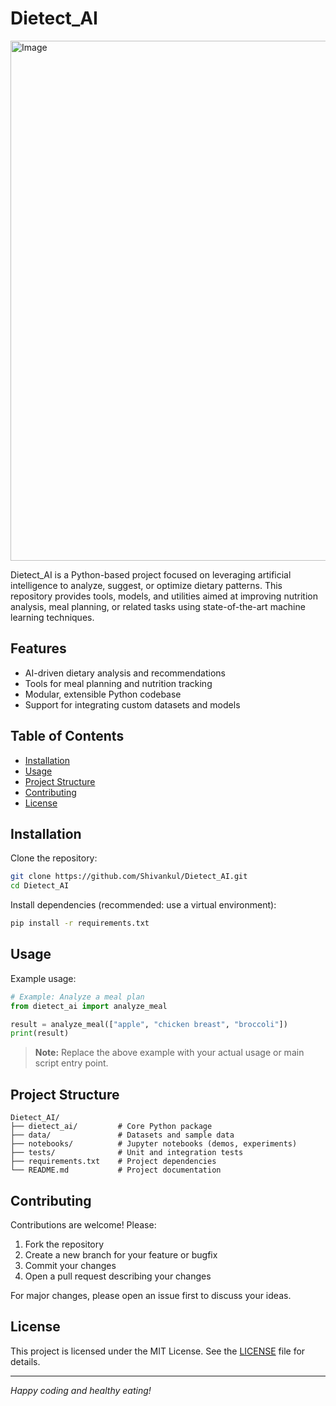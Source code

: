 # Dietect_AI
<img width="1191" height="832" alt="Image" src="https://github.com/user-attachments/assets/af288f0d-2608-4505-b917-5cdf23ecc422" />

Dietect_AI is a Python-based project focused on leveraging artificial intelligence to analyze, suggest, or optimize dietary patterns. This repository provides tools, models, and utilities aimed at improving nutrition analysis, meal planning, or related tasks using state-of-the-art machine learning techniques.

## Features

- AI-driven dietary analysis and recommendations
- Tools for meal planning and nutrition tracking
- Modular, extensible Python codebase
- Support for integrating custom datasets and models

## Table of Contents

- [Installation](#installation)
- [Usage](#usage)
- [Project Structure](#project-structure)
- [Contributing](#contributing)
- [License](#license)

## Installation

Clone the repository:

```bash
git clone https://github.com/Shivankul/Dietect_AI.git
cd Dietect_AI
```

Install dependencies (recommended: use a virtual environment):

```bash
pip install -r requirements.txt
```

## Usage

Example usage:

```python
# Example: Analyze a meal plan
from dietect_ai import analyze_meal

result = analyze_meal(["apple", "chicken breast", "broccoli"])
print(result)
```

> **Note:** Replace the above example with your actual usage or main script entry point.

## Project Structure

```
Dietect_AI/
├── dietect_ai/         # Core Python package
├── data/               # Datasets and sample data
├── notebooks/          # Jupyter notebooks (demos, experiments)
├── tests/              # Unit and integration tests
├── requirements.txt    # Project dependencies
└── README.md           # Project documentation
```

## Contributing

Contributions are welcome! Please:

1. Fork the repository
2. Create a new branch for your feature or bugfix
3. Commit your changes
4. Open a pull request describing your changes

For major changes, please open an issue first to discuss your ideas.

## License

This project is licensed under the MIT License. See the [LICENSE](LICENSE) file for details.

---

*Happy coding and healthy eating!*
